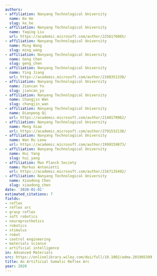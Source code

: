 ```yaml
---
authors:
- affiliation: Nanyang Technological University
  name: Ke He
  slug: ke_he
- affiliation: Nanyang Technological University
  name: Yaqing Liu
  url: https://academic.microsoft.com/author/2256176065/
- affiliation: Nanyang Technological University
  name: Ming Wang
  slug: ming_wang
- affiliation: Nanyang Technological University
  name: Geng Chen
  slug: geng_chen
- affiliation: Nanyang Technological University
  name: Ying Jiang
  url: https://academic.microsoft.com/author/2108351330/
- affiliation: Nanyang Technological University
  name: Jiancan Yu
  slug: jiancan_yu
- affiliation: Nanyang Technological University
  name: Changjin Wan
  slug: changjin_wan
- affiliation: Nanyang Technological University
  name: Dianpeng Qi
  url: https://academic.microsoft.com/author/2140170962/
- affiliation: Nanyang Technological University
  name: Meng Xiao
  url: https://academic.microsoft.com/author/2791532138/
- affiliation: Nanyang Technological University
  name: Wan Ru Leow
  url: https://academic.microsoft.com/author/1999159073/
- affiliation: Nanyang Technological University
  name: Hui Yang
  slug: hui_yang
- affiliation: Max Planck Society
  name: Markus Antonietti
  url: https://academic.microsoft.com/author/2167135492/
- affiliation: Nanyang Technological University
  name: Xiaodong Chen
  slug: xiaodong_chen
date: '2020-01-01'
estimated_citations: 7
fields:
- reflex
- reflex arc
- grasp reflex
- soft robotics
- neuroprosthetics
- robotics
- stimulus
- robot
- control engineering
- materials science
- artificial intelligence
in: Advanced Materials
src: https://onlinelibrary.wiley.com/doi/full/10.1002/adma.201905399
title: An Artificial Somatic Reflex Arc
year: 2020
---
```

